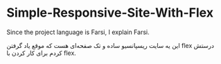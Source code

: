 # Simple-Responsive-Site-With-Flex
Since the project language is Farsi, I explain Farsi.

این یه سایت ریسپانسیو ساده و تک صفحه‌ای هست که موقع یاد گرفتن flex درستش کردم برای کار کردن با flex.
